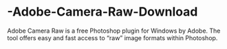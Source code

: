 # -Adobe-Camera-Raw-Download
Adobe Camera Raw is a free Photoshop plugin for Windows by Adobe. The tool offers easy and fast access to “raw” image formats within Photoshop.
